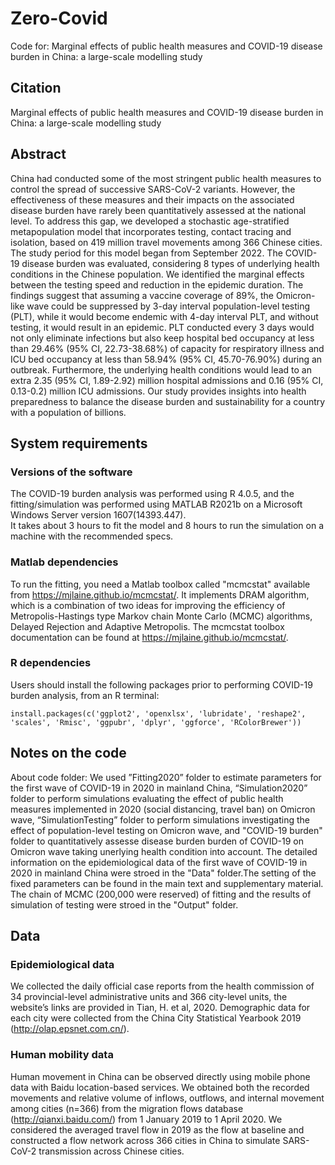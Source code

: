 # Zero-Covid
Code for: Marginal effects of public health measures and COVID-19 disease burden in China: a large-scale modelling study



## Citation
Marginal effects of public health measures and COVID-19 disease burden in China: a large-scale modelling study



## Abstract
China had conducted some of the most stringent public health measures to control the spread of successive SARS-CoV-2 variants. However, the effectiveness of these measures and their impacts on the associated disease burden have rarely been quantitatively assessed at the national level. To address this gap, we developed a stochastic age-stratified metapopulation model that incorporates testing, contact tracing and isolation, based on 419 million travel movements among 366 Chinese cities. The study period for this model began from September 2022. The COVID-19 disease burden was evaluated, considering 8 types of underlying health conditions in the Chinese population. We identified the marginal effects between the testing speed and reduction in the epidemic duration. The findings suggest that assuming a vaccine coverage of 89%, the Omicron-like wave could be suppressed by 3-day interval population-level testing (PLT), while it would become endemic with 4-day interval PLT, and without testing, it would result in an epidemic. PLT conducted every 3 days would not only eliminate infections but also keep hospital bed occupancy at less than 29.46% (95% CI, 22.73-38.68%) of capacity for respiratory illness and ICU bed occupancy at less than 58.94% (95% CI, 45.70-76.90%) during an outbreak. Furthermore, the underlying health conditions would lead to an extra 2.35 (95% CI, 1.89-2.92) million hospital admissions and 0.16 (95% CI, 0.13-0.2) million ICU admissions. Our study provides insights into health preparedness to balance the disease burden and sustainability for a country with a population of billions.

## System requirements
### Versions of the software
The COVID-19 burden analysis was performed using R 4.0.5, and the fitting/simulation was performed using MATLAB R2021b on a Microsoft Windows Server version 1607(14393.447).  
It takes about 3 hours to fit the model and 8 hours to run the simulation on a machine with the recommended specs.

### Matlab dependencies
To run the fitting, you need a Matlab toolbox called "mcmcstat" available from https://mjlaine.github.io/mcmcstat/. It implements DRAM algorithm, which is a combination of two ideas for improving the efficiency of Metropolis-Hastings type Markov chain Monte Carlo (MCMC) algorithms, Delayed Rejection and Adaptive Metropolis. The mcmcstat toolbox documentation can be found at https://mjlaine.github.io/mcmcstat/.

### R dependencies
Users should install the following packages prior to performing COVID-19 burden analysis, from an R terminal:
```
install.packages(c('ggplot2', 'openxlsx', 'lubridate', 'reshape2', 'scales', 'Rmisc', 'ggpubr', 'dplyr', 'ggforce', 'RColorBrewer'))
```

## Notes on the code


About code folder: We used ”Fitting2020” folder to estimate parameters for the first wave of COVID-19 in 2020 in mainland China, “Simulation2020” folder to perform simulations evaluating the effect of public health measures implemented in 2020 (social distancing, travel ban) on Omicron wave, “SimulationTesting” folder to perform simulations investigating the effect of population-level testing on Omicron wave, and "COVID-19 burden" folder to quantitatively assesse disease burden burden of COVID-19 on Omicron wave taking unerlying health condition into account. The detailed information on the epidemiological data of the first wave of COVID-19 in 2020 in mainland China were stroed in the "Data" folder.The setting of the fixed parameters can be found in the main text and supplementary material. The chain of MCMC (200,000 were reserved) of fitting and the results of simulation of testing were stroed in the "Output" folder.


## Data
### Epidemiological data
We collected the daily official case reports from the health commission of 34 provincial-level administrative units and 366 city-level units, the website’s links are provided in Tian, H. et al, 2020. Demographic data for each city were collected from the China City Statistical Yearbook 2019 (http://olap.epsnet.com.cn/).


### Human mobility data
Human movement in China can be observed directly using mobile phone data with Baidu location-based services. We obtained both the recorded movements and relative volume of inflows, outflows, and internal movement among cities (n=366) from the migration flows database (http://qianxi.baidu.com/) from 1 January 2019 to 1 April 2020. We considered the averaged travel flow in 2019 as the flow at baseline and constructed a flow network across 366 cities in China to simulate SARS-CoV-2 transmission across Chinese cities.
